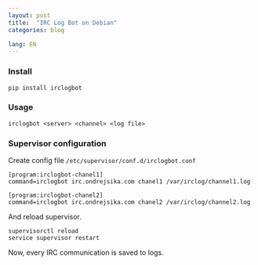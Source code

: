 ```yaml
---
layout: post
title:  "IRC Log Bot on Debian"
categories: blog

lang: EN
---
```


### Install

```
pip install irclogbot
```

### Usage

```
irclogbot <server> <channel> <log file>
```

### Supervisor configuration

Create config file `/etc/supervisor/conf.d/irclogbot.conf`

```
[program:irclogbot-chanel1]
command=irclogbot irc.ondrejsika.com chanel1 /var/irclog/channel1.log

[program:irclogbot-chanel2]
command=irclogbot irc.ondrejsika.com chanel2 /var/irclog/channel2.log
```

And reload supervisor.

```
supervisorctl reload
service supervisor restart
```

Now, every IRC communication is saved to logs.